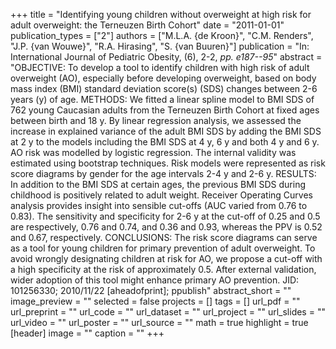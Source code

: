 +++
title = "Identifying young children without overweight at high risk for adult overweight: the Terneuzen Birth Cohort"
date = "2011-01-01"
publication_types = ["2"]
authors = ["M.L.A. {de Kroon}", "C.M. Renders", "J.P. {van Wouwe}", "R.A. Hirasing", "S. {van Buuren}"]
publication = "In: International Journal of Pediatric Obesity, (6), 2-2, _pp. e187--95_"
abstract = "OBJECTIVE: To develop a tool to identify children with high risk of adult overweight (AO), especially before developing overweight, based on body mass index (BMI) standard deviation score(s) (SDS) changes between 2-6 years (y) of age. METHODS: We fitted a linear spline model to BMI SDS of 762 young Caucasian adults from the Terneuzen Birth Cohort at fixed ages between birth and 18 y. By linear regression analysis, we assessed the increase in explained variance of the adult BMI SDS by adding the BMI SDS at 2 y to the models including the BMI SDS at 4 y, 6 y and both 4 y and 6 y. AO risk was modelled by logistic regression. The internal validity was estimated using bootstrap techniques. Risk models were represented as risk score diagrams by gender for the age intervals 2-4 y and 2-6 y. RESULTS: In addition to the BMI SDS at certain ages, the previous BMI SDS during childhood is positively related to adult weight. Receiver Operating Curves analysis provides insight into sensible cut-offs (AUC varied from 0.76 to 0.83). The sensitivity and specificity for 2-6 y at the cut-off of 0.25 and 0.5 are respectively, 0.76 and 0.74, and 0.36 and 0.93, whereas the PPV is 0.52 and 0.67, respectively. CONCLUSIONS: The risk score diagrams can serve as a tool for young children for primary prevention of adult overweight. To avoid wrongly designating children at risk for AO, we propose a cut-off with a high specificity at the risk of approximately 0.5. After external validation, wider adoption of this tool might enhance primary AO prevention. JID: 101256330; 2010/11/22 [aheadofprint]; ppublish"
abstract_short = ""
image_preview = ""
selected = false
projects = []
tags = []
url_pdf = ""
url_preprint = ""
url_code = ""
url_dataset = ""
url_project = ""
url_slides = ""
url_video = ""
url_poster = ""
url_source = ""
math = true
highlight = true
[header]
image = ""
caption = ""
+++

